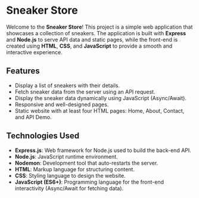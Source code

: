 # Sneaker Store

Welcome to the **Sneaker Store**! This project is a simple web application that showcases a collection of sneakers. The application is built with **Express** and **Node.js** to serve API data and static pages, while the front-end is created using **HTML**, **CSS**, and **JavaScript** to provide a smooth and interactive experience.

## Features

- Display a list of sneakers with their details.
- Fetch sneaker data from the server using an API request.
- Display the sneaker data dynamically using JavaScript (Async/Await).
- Responsive and well-designed pages.
- Static website with at least four HTML pages: Home, About, Contact, and API Demo.

## Technologies Used

- **Express.js**: Web framework for Node.js used to build the back-end API.
- **Node.js**: JavaScript runtime environment.
- **Nodemon**: Development tool that auto-restarts the server.
- **HTML**: Markup language for structuring content.
- **CSS**: Styling language to design the website.
- **JavaScript (ES6+)**: Programming language for the front-end interactivity (Async/Await for fetching data).



